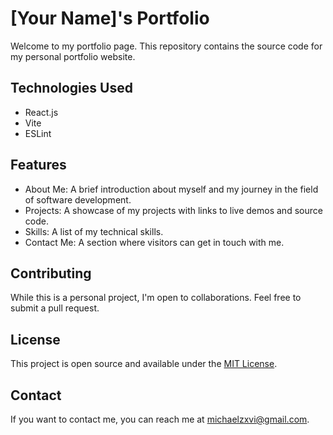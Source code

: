 # [Your Name]'s Portfolio

Welcome to my portfolio page. This repository contains the source code for my personal portfolio website.

## Technologies Used

- React.js
- Vite
- ESLint

## Features

- About Me: A brief introduction about myself and my journey in the field of software development.
- Projects: A showcase of my projects with links to live demos and source code.
- Skills: A list of my technical skills.
- Contact Me: A section where visitors can get in touch with me.

## Contributing

While this is a personal project, I'm open to collaborations. Feel free to submit a pull request.

## License

This project is open source and available under the [MIT License](LICENSE).

## Contact

If you want to contact me, you can reach me at [michaelzxvi@gmail.com](mailto:michaelzxvi@gmail.com).
